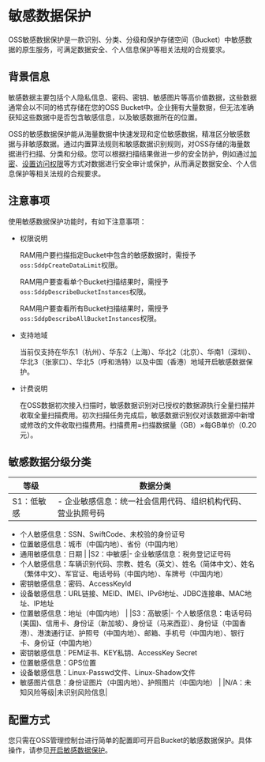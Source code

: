 # 敏感数据保护

OSS敏感数据保护是一款识别、分类、分级和保护存储空间（Bucket）中敏感数据的原生服务，可满足数据安全、个人信息保护等相关法规的合规要求。

## 背景信息

敏感数据主要包括个人隐私信息、密码、密钥、敏感图片等高价值数据，这些数据通常会以不同的格式存储在您的OSS Bucket中。企业拥有大量数据，但无法准确获知这些数据中是否包含敏感信息，以及敏感数据所在的位置。

OSS的敏感数据保护能从海量数据中快速发现和定位敏感数据，精准区分敏感数据与非敏感数据。通过内置算法规则和敏感数据识别规则，对OSS存储的海量数据进行扫描、分类和分级。您可以根据扫描结果做进一步的安全防护，例如通过[加密](/cn.zh-CN/控制台用户指南/存储空间管理/基础设置/设置服务器端加密.md)、[设置访问权限](/cn.zh-CN/开发指南/数据安全/访问控制/访问控制概述.md)等方式对数据进行安全审计或保护，从而满足数据安全、个人信息保护等相关法规的合规要求。

## 注意事项

使用敏感数据保护功能时，有如下注意事项：

-   权限说明

    RAM用户要扫描指定Bucket中包含的敏感数据时，需授予`oss:SddpCreateDataLimit`权限。

    RAM用户要查看单个Bucket扫描结果时，需授予`oss:SddpDescribeBucketInstances`权限。

    RAM用户要查看所有Bucket扫描结果时，需授予`oss:SddpDescribeAllBucketInstances`权限。

-   支持地域

    当前仅支持在华东1（杭州）、华东2（上海）、华北2（北京）、华南1（深圳）、华北3（张家口）、华北5（呼和浩特）以及中国（香港）地域开启敏感数据保护。

-   计费说明

    在OSS数据初次接入扫描时，敏感数据识别对已授权的数据源执行全量扫描并收取全量扫描费用。初次扫描任务完成后，敏感数据识别仅对该数据源中新增或修改的文件收取扫描费用。扫描费用=扫描数据量（GB）×每GB单价（0.20元）。


## 敏感数据分级分类

|等级|数据分类|
|--|----|
|S1：低敏感|-   企业敏感信息：统一社会信用代码、组织机构代码、营业执照号码
-   个人敏感信息：SSN、SwiftCode、未校验的身份证号
-   位置敏感信息：城市（中国内地）、省份（中国内地）
-   通用敏感信息：日期 |
|S2：中敏感|-   企业敏感信息：税务登记证号码
-   个人敏感信息：车辆识别代码、宗教、姓名（英文）、姓名（简体中文）、姓名（繁体中文）、军官证、电话号码（中国内地）、车牌号（中国内地）
-   密钥敏感信息：密码、AccessKeyId
-   设备敏感信息：URL链接、MEID、IMEI、IPv6地址、JDBC连接串、MAC地址、IP地址
-   位置敏感信息：地址（中国内地） |
|S3：高敏感|-   个人敏感信息：电话号码 \(美国\)、信用卡、身份证（新加坡）、身份证（马来西亚）、身份证（中国香港）、港澳通行证、护照号（中国内地）、邮箱、手机号（中国内地）、银行卡、身份证（中国内地）
-   密钥敏感信息：PEM证书、KEY私钥、AccessKey Secret
-   位置敏感信息：GPS位置
-   设备敏感信息：Linux-Passwd文件、Linux-Shadow文件
-   敏感图片信息：身份证图片（中国内地）、护照图片（中国内地） |
|N/A：未知风险等级|未识别风险信息|

## 配置方式

您只需在OSS管理控制台进行简单的配置即可开启Bucket的敏感数据保护。具体操作，请参见[开启敏感数据保护](/cn.zh-CN/控制台用户指南/开启敏感数据保护.md)。

